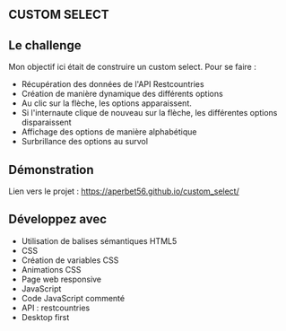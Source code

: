 ## CUSTOM SELECT

## Le challenge

Mon objectif ici était de construire un custom select. Pour se faire :

- Récupération des données de l'API Restcountries
- Création de manière dynamique des différents options
- Au clic sur la flèche, les options apparaissent.
- Si l'internaute clique de nouveau sur la flèche, les différentes options disparaissent
- Affichage des options de manière alphabétique
- Surbrillance des options au survol

## Démonstration

Lien vers le projet : https://aperbet56.github.io/custom_select/

## Développez avec

- Utilisation de balises sémantiques HTML5
- CSS
- Création de variables CSS
- Animations CSS
- Page web responsive
- JavaScript
- Code JavaScript commenté
- API : restcountries
- Desktop first
